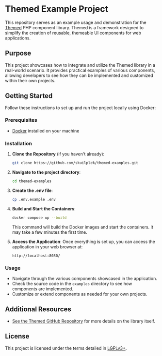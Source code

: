 # Themed Example Project

This repository serves as an example usage and demonstration for the [Themed](https://github.com/skuilplek/themed) PHP component library. Themed is a framework designed to simplify the creation of reusable, themeable UI components for web applications.

## Purpose

This project showcases how to integrate and utilize the Themed library in a real-world scenario. It provides practical examples of various components, allowing developers to see how they can be implemented and customized within their own projects.

## Getting Started

Follow these instructions to set up and run the project locally using Docker:

### Prerequisites

- [Docker](https://www.docker.com/get-started) installed on your machine

### Installation

1. **Clone the Repository** (if you haven't already):
   ```bash
   git clone https://github.com/skuilplek/themed-examples.git
   ```

2. **Navigate to the project directory**:
   ```bash
   cd themed-examples
   ```

3. **Create the .env file**:
   ```bash
   cp .env.example .env
   ```

4. **Build and Start the Containers**:
   ```bash
   docker compose up --build
   ```
   This command will build the Docker images and start the containers. It may take a few minutes the first time.

5. **Access the Application**:
   Once everything is set up, you can access the application in your web browser at:
   ```
   http://localhost:8080/
   ```

### Usage

- Navigate through the various components showcased in the application.
- Check the source code in the `examples` directory to see how components are implemented.
- Customize or extend components as needed for your own projects.

## Additional Resources

- [See the Themed GitHub Repository](https://github.com/skuilplek/themed) for more details on the library itself.

## License

This project is licensed under the terms detailed in [LGPLv3+](./LICENSE.md).